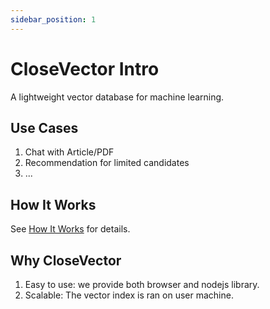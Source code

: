 ```yaml
---
sidebar_position: 1
---
```


# CloseVector Intro

A lightweight vector database for machine learning.

## Use Cases

1. Chat with Article/PDF
2. Recommendation for limited candidates
3. ...

## How It Works

See [How It Works](./how-it-works.md) for details.

## Why CloseVector

1. Easy to use: we provide both browser and nodejs library.
2. Scalable: The vector index is ran on user machine.